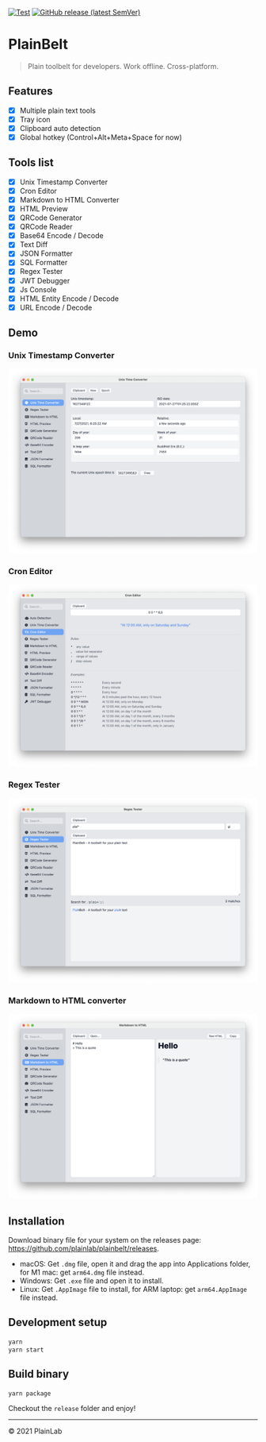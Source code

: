 [![Test](https://github.com/plainlab/plainbelt/actions/workflows/test.yml/badge.svg)](https://github.com/plainlab/plainbelt/actions/workflows/test.yml) [![GitHub release (latest SemVer)](https://img.shields.io/github/v/release/plainlab/plainbelt)](https://github.com/plainlab/plainbelt/releases)

# PlainBelt

> Plain toolbelt for developers. Work offline. Cross-platform.

## Features

- [x] Multiple plain text tools
- [x] Tray icon
- [x] Clipboard auto detection
- [x] Global hotkey (Control+Alt+Meta+Space for now)

## Tools list

- [x] Unix Timestamp Converter
- [x] Cron Editor
- [x] Markdown to HTML Converter
- [x] HTML Preview
- [x] QRCode Generator
- [x] QRCode Reader
- [x] Base64 Encode / Decode
- [x] Text Diff
- [x] JSON Formatter
- [x] SQL Formatter
- [x] Regex Tester
- [x] JWT Debugger
- [x] Js Console
- [x] HTML Entity Encode / Decode
- [x] URL Encode / Decode

## Demo

### Unix Timestamp Converter

![Unix](./.erb/assets/unix.png)

### Cron Editor

![Cron](./.erb/assets/cron.png)

### Regex Tester

![Regex](./.erb/assets/regex.png)

### Markdown to HTML converter

![Regex](./.erb/assets/markdown.png)

## Installation

Download binary file for your system on the releases page: https://github.com/plainlab/plainbelt/releases.

- macOS: Get `.dmg` file, open it and drag the app into Applications folder, for M1 mac: get `arm64.dmg` file instead.
- Windows: Get `.exe` file and open it to install.
- Linux: Get `.AppImage` file to install, for ARM laptop: get `arm64.AppImage` file instead.

## Development setup

```
yarn
yarn start
```

## Build binary

```
yarn package
```

Checkout the `release` folder and enjoy!

---

&copy; 2021 PlainLab

